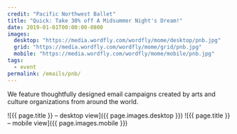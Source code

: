```yaml
---
credit: "Pacific Northwest Ballet"
title: "Quick: Take 30% off A Midsummer Night's Dream!"
date: 2019-01-01T00:00:00-0800
images:
  desktop: "https://media.wordfly.com/wordfly/mome/desktop/pnb.jpg"
  grid: "https://media.wordfly.com/wordfly/mome/grid/pnb.jpg"
  mobile: "https://media.wordfly.com/wordfly/mome/mobile/pnb.jpg"
tags:
  - event
permalink: /emails/pnb/
---
```

We feature thoughtfully designed email campaigns created by arts and culture organizations from around the world.

![{{ page.title }} – desktop view]({{ page.images.desktop }})
![{{ page.title }} – mobile view]({{ page.images.mobile }})
